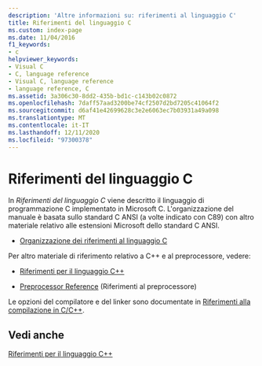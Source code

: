 ```yaml
---
description: 'Altre informazioni su: riferimenti al linguaggio C'
title: Riferimenti del linguaggio C
ms.custom: index-page
ms.date: 11/04/2016
f1_keywords:
- c
helpviewer_keywords:
- Visual C
- C, language reference
- Visual C, language reference
- language reference, C
ms.assetid: 3a306c30-8dd2-435b-bd1c-c143b02c0872
ms.openlocfilehash: 7daff57aad3200be74cf2507d2bd7205c41064f2
ms.sourcegitcommit: d6af41e42699628c3e2e6063ec7b03931a49a098
ms.translationtype: MT
ms.contentlocale: it-IT
ms.lasthandoff: 12/11/2020
ms.locfileid: "97300378"
---
```

# <a name="c-language-reference"></a>Riferimenti del linguaggio C

In *Riferimenti del linguaggio C* viene descritto il linguaggio di programmazione C implementato in Microsoft C. L'organizzazione del manuale è basata sullo standard C ANSI (a volte indicato con C89) con altro materiale relativo alle estensioni Microsoft dello standard C ANSI.

- [Organizzazione dei riferimenti al linguaggio C](../c-language/organization-of-the-c-language-reference.md)

Per altro materiale di riferimento relativo a C++ e al preprocessore, vedere:

- [Riferimenti per il linguaggio C++](../cpp/cpp-language-reference.md)

- [Preprocessor Reference](../preprocessor/c-cpp-preprocessor-reference.md) (Riferimenti al preprocessore)

Le opzioni del compilatore e del linker sono documentate in [Riferimenti alla compilazione in C/C++](../build/reference/c-cpp-building-reference.md).

## <a name="see-also"></a>Vedi anche

[Riferimenti per il linguaggio C++](../cpp/cpp-language-reference.md)
